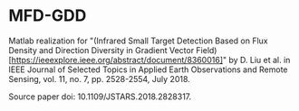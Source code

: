 # MFD-GDD
Matlab realization for "(Infrared Small Target Detection Based on Flux Density and Direction Diversity in Gradient Vector Field)[https://ieeexplore.ieee.org/abstract/document/8360016]"  by D. Liu et al. in IEEE Journal of Selected Topics in Applied Earth Observations and Remote Sensing, vol. 11, no. 7, pp. 2528-2554, July 2018.

Source paper doi: 10.1109/JSTARS.2018.2828317.
